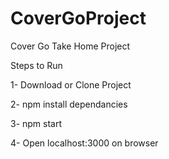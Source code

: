 # CoverGoProject
Cover Go Take Home Project

Steps to Run 

1- Download or Clone Project


2- npm install dependancies


3- npm start


4- Open localhost:3000 on browser
